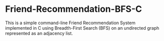 # Friend-Recommendation-BFS-C
This is a simple command-line Friend Recommendation System implemented in C using Breadth-First Search (BFS) on an undirected graph represented as an adjacency list.
